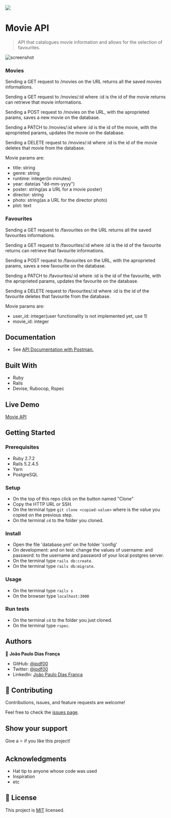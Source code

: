 ![](https://img.shields.io/badge/Microverse-blueviolet)

# Movie API

> API that catalogues movie information and allows for the selection of favourites.

![screenshot](.app_screenshot.png)

### Movies

Sending a GET request to /movies on the URL returns all the saved movies informations.

Sending a GET request to /movies/:id where :id is the id of the movie returns can retrieve that movie informations.

Sending a POST request to /movies on the URL, with the aproprieted params, saves a new movie on the database.

Sending a PATCH to /movies/:id where :id is the id of the movie, with the aproprieted params, updates the movie on the database.

Sending a DELETE request to /movies/:id where :id is the id of the movie deletes that movie from the database.

Movie params are:

- title: string
- genre: string
- runtime: integer(in minutes)
- year: date(as "dd-mm-yyyy")
- poster: string(as a URL for a movie poster)
- director: string
- photo: string(as a URL for the director photo)
- plot: text

### Favourites

Sending a GET request to /favourites on the URL returns all the saved favourites informations.

Sending a GET request to /favourites/:id where :id is the id of the favourite returns can retrieve that favourite informations.

Sending a POST request to /favourites on the URL, with the aproprieted params, saves a new favourite on the database.

Sending a PATCH to /favourites/:id where :id is the id of the favourite, with the aproprieted params, updates the favourite on the database.

Sending a DELETE request to /favourites/:id where :id is the id of the favourite deletes that favourite from the database.

Movie params are:

- user_id: integer(user functionality is not implemented yet, use 1)
- movie_id: integer

## Documentation

- See [API Documentation with Postman.](https://documenter.getpostman.com/view/17032921/TzzHnZHi)

## Built With

- Ruby
- Rails
- Devise, Rubocop, Rspec

## Live Demo

[Movie API](https://movies-api-jpdf00.herokuapp.com)


## Getting Started

### Prerequisites

- Ruby 2.7.2
- Rails 5.2.4.5
- Yarn
- PostgreSQL

### Setup

- On the top of this repo click on the button named "Clone"
- Copy the HTTP URL or SSH.
- On the terminal type `git clone <copied-value>` where is the value you copied on the previous step.
- On the terminal `cd` to the folder you cloned.

### Install

- Open the file 'database.yml' on the folder 'config'
- On development: and on test: change the values of username: and password: to the username and password of your local postgres server.
- On the terminal type `rails db:create`.
- On the terminal type `rails db:migrate`.

### Usage

- On the terminal type `rails s`
- On the browser type `localhost:3000`

### Run tests

- On the terminal `cd` to the folder you just cloned.
- On the terminal type `rspec`.

## Authors

👤 **João Paulo Dias França**

- GitHub: [@jpdf00](https://github.com/jpdf00)
- Twitter: [@jpdf00](https://twitter.com/jpdf00)
- LinkedIn: [João Paulo Dias França](https://www.linkedin.com/in/jpdf00/)

## 🤝 Contributing

Contributions, issues, and feature requests are welcome!

Feel free to check the [issues page](https://github.com/jpdf00/movie-api/issues).

## Show your support

Give a ⭐️ if you like this project!

## Acknowledgments

- Hat tip to anyone whose code was used
- Inspiration
- etc

## 📝 License

This project is [MIT](./LICENSE) licensed.
